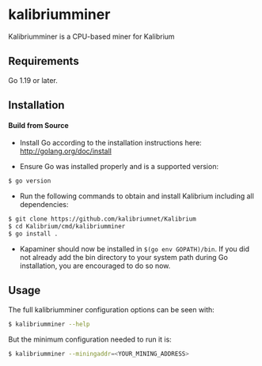 # kalibriumminer

Kalibriumminer is a CPU-based miner for Kalibrium

## Requirements

Go 1.19 or later.

## Installation

#### Build from Source

- Install Go according to the installation instructions here:
  http://golang.org/doc/install

- Ensure Go was installed properly and is a supported version:

```bash
$ go version
```

- Run the following commands to obtain and install Kalibrium including all dependencies:

```bash
$ git clone https://github.com/kalibriumnet/Kalibrium
$ cd Kalibrium/cmd/kalibriumminer
$ go install .
```

- Kapaminer should now be installed in `$(go env GOPATH)/bin`. If you did
  not already add the bin directory to your system path during Go installation,
  you are encouraged to do so now.
  
## Usage

The full kalibriumminer configuration options can be seen with:

```bash
$ kalibriumminer --help
```

But the minimum configuration needed to run it is:
```bash
$ kalibriumminer --miningaddr=<YOUR_MINING_ADDRESS>
```